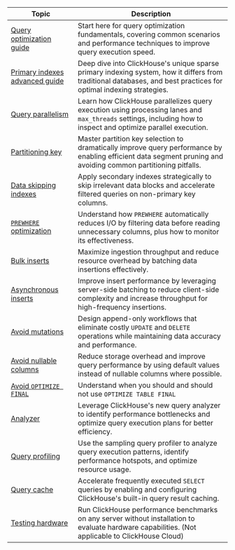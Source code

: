 | Topic                                                                           | Description                                                                                                                                                      |
|---------------------------------------------------------------------------------|------------------------------------------------------------------------------------------------------------------------------------------------------------------|
| [Query optimization guide](/optimize/query-optimization)                        | Start here for query optimization fundamentals, covering common scenarios and performance techniques to improve query execution speed.                           |
| [Primary indexes advanced guide](/guides/best-practices/sparse-primary-indexes) | Deep dive into ClickHouse's unique sparse primary indexing system, how it differs from traditional databases, and best practices for optimal indexing strategies. |
| [Query parallelism](/optimize/query-parallelism)                                | Learn how ClickHouse parallelizes query execution using processing lanes and `max_threads` settings, including how to inspect and optimize parallel execution.   |
| [Partitioning key](/optimize/partitioning-key)                                  | Master partition key selection to dramatically improve query performance by enabling efficient data segment pruning and avoiding common partitioning pitfalls.   |
| [Data skipping indexes](/optimize/skipping-indexes)                             | Apply secondary indexes strategically to skip irrelevant data blocks and accelerate filtered queries on non-primary key columns.                                 |
| [`PREWHERE` optimization](/optimize/prewhere)                                   | Understand how `PREWHERE` automatically reduces I/O by filtering data before reading unnecessary columns, plus how to monitor its effectiveness.                 |
| [Bulk inserts](/optimize/bulk-inserts)                                          | Maximize ingestion throughput and reduce resource overhead by batching data insertions effectively.                                                              |
| [Asynchronous inserts](/optimize/asynchronous-inserts)                          | Improve insert performance by leveraging server-side batching to reduce client-side complexity and increase throughput for high-frequency insertions.            |
| [Avoid mutations](/optimize/avoid-mutations)                                    | Design append-only workflows that eliminate costly `UPDATE` and `DELETE` operations while maintaining data accuracy and performance.                             |
| [Avoid nullable columns](/optimize/avoid-nullable-columns)                      | Reduce storage overhead and improve query performance by using default values instead of nullable columns where possible.                                        |
| [Avoid `OPTIMIZE FINAL`](/optimize/avoidoptimizefinal)                          | Understand when you should and should not use `OPTIMIZE TABLE FINAL`                                    |
| [Analyzer](/operations/analyzer)                                                | Leverage ClickHouse's new query analyzer to identify performance bottlenecks and optimize query execution plans for better efficiency.                           |
| [Query profiling](/operations/optimizing-performance/sampling-query-profiler)   | Use the sampling query profiler to analyze query execution patterns, identify performance hotspots, and optimize resource usage.                                 |
| [Query cache](/operations/query-cache)                                          | Accelerate frequently executed `SELECT` queries by enabling and configuring ClickHouse's built-in query result caching.                                          |
| [Testing hardware](/operations/performance-test)                                | Run ClickHouse performance benchmarks on any server without installation to evaluate hardware capabilities. (Not applicable to ClickHouse Cloud)                 |